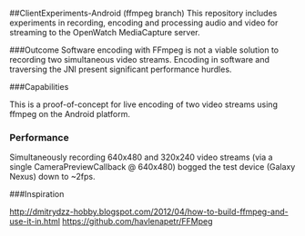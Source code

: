 ##ClientExperiments-Android (ffmpeg branch)
This repository includes experiments in recording, encoding and processing audio and video for streaming to the OpenWatch MediaCapture server.


###Outcome
Software encoding with FFmpeg is not a viable solution to recording two simultaneous video streams. Encoding in software and traversing the JNI present significant performance hurdles.

###Capabilities

This is a proof-of-concept for live encoding of two video streams using ffmpeg on the Android platform. 

### Performance
Simultaneously recording 640x480 and 320x240 video streams (via a single CameraPreviewCallback @ 640x480) bogged the test device (Galaxy Nexus) down to ~2fps.

###Inspiration

http://dmitrydzz-hobby.blogspot.com/2012/04/how-to-build-ffmpeg-and-use-it-in.html
https://github.com/havlenapetr/FFMpeg